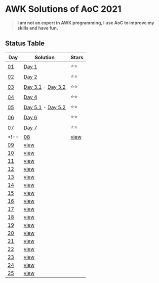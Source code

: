 # AWK Solutions of AoC 2021

> **I am not an expert in AWK programming, I use AoC to improve my skills and have fun.**

## Status Table

|Day|Solution|Stars|
|---|---|---|
|[01](https://adventofcode.com/2021/day/1)|[Day 1](2021-1/2021_1.awk)|⭐⭐|
|[02](https://adventofcode.com/2021/day/2)|[Day 2](2021-2/2021_2.awk)|⭐⭐|
|[03](https://adventofcode.com/2021/day/3)|[Day 3.1](2021-3/2021_3_1.awk) - [Day 3.2](2021-3/2021_3_2.awk)|⭐⭐|
|[04](https://adventofcode.com/2021/day/4)|[Day 4](2021-4/2021_4.awk)|⭐⭐|
|[05](https://adventofcode.com/2021/day/5)|[Day 5.1](2021-5/2021_5_1.awk) - [Day 5.2](2021-5/2021_5_2.awk)|⭐⭐|
|[06](https://adventofcode.com/2021/day/6)|[Day 6](2021-6/2021_6.awk)|⭐⭐|
|[07](https://adventofcode.com/2021/day/7)|[Day 7](2021-7/2021_7.awk)|⭐⭐|
<!--|[08](https://adventofcode.com/2021/day/8)|[view](solutions/day08.rb)||
|[09](https://adventofcode.com/2021/day/9)|[view](solutions/day09.rb)||
|[10](https://adventofcode.com/2021/day/1)|[view](solutions/day10.rb)||
|[11](https://adventofcode.com/2021/day/11)|[view](solutions/day11.rb)||
|[12](https://adventofcode.com/2021/day/12)|[view](solutions/day12.rb)||
|[13](https://adventofcode.com/2021/day/13)|[view](solutions/day13.rb)||
|[14](https://adventofcode.com/2021/day/14)|[view](solutions/day14.rb)||
|[15](https://adventofcode.com/2021/day/15)|[view](solutions/day15.rb)||
|[16](https://adventofcode.com/2021/day/16)|[view](solutions/day16.rb)||
|[17](https://adventofcode.com/2021/day/17)|[view](solutions/day17.rb)||
|[18](https://adventofcode.com/2021/day/18)|[view](solutions/day18.rb)||
|[19](https://adventofcode.com/2021/day/19)|[view](solutions/day19.rb)||
|[20](https://adventofcode.com/2021/day/20)|[view](solutions/day20.rb)||
|[21](https://adventofcode.com/2021/day/21)|[view](solutions/day21.rb)||
|[22](https://adventofcode.com/2021/day/22)|[view](solutions/day22.rb)||
|[23](https://adventofcode.com/2021/day/23)|[view](solutions/day23.rb)||
|[24](https://adventofcode.com/2021/day/24)|[view](solutions/day24.rb)||
|[25](https://adventofcode.com/2021/day/25)|[view](solutions/day25.rb)||-->

